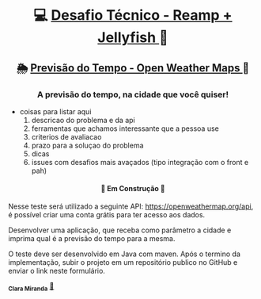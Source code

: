 <h1 align="center">
     💻 <a href="https://www.reamp.com.br/" alt=""> Desafio Técnico - Reamp + Jellyfish </a> 🎲
</h1>
<h2 align="center">
     🌦️️ <a href="https://openweathermap.org/" alt="programa de previsão do tempo"> Previsão do Tempo - Open Weather Maps </a> 🌈
</h2>

<h3 align="center">
    A previsão do tempo, na cidade que você quiser!
</h3>
 

- coisas para listar aqui
  1. descricao do problema e da api
  2. ferramentas que achamos interessante que a pessoa use
  3. criterios de avaliacao
  4. prazo para a soluçao do problema
  5. dicas
  6. issues com desafios mais avaçados (tipo integração com o front e pah)
  
</p>

<h4 align="center">
	🚧 Em Construção 🚧
</h4>
  
Nesse teste será utilizado a seguinte API: https://openweathermap.org/api, é possível criar uma conta grátis para ter acesso aos dados. 

Desenvolver uma aplicação, que receba como parâmetro a cidade e imprima qual é a previsão do tempo para a mesma. 

O teste deve ser desenvolvido em Java com maven.
Após o  termino da implementação, subir o projeto em um repositório publico no GitHub e enviar o link neste formulário.


  
 <sub><b>Clara Miranda</b></sub></a> <a href="https://www.linkedin.com/in/cannamiranda/" title="Entusiasta">🚀</a>
